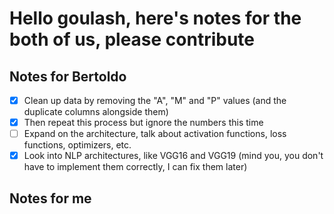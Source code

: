 # Hello goulash, here's notes for the both of us, please contribute

## Notes for Bertoldo

- [x] Clean up data by removing the "A", "M" and "P" values (and the duplicate columns alongside them)
- [x] Then repeat this process but ignore the numbers this time
- [ ] Expand on the architecture, talk about activation functions, loss functions, optimizers, etc.
- [x] Look into NLP architectures, like VGG16 and VGG19 (mind you, you don't have to implement them correctly, I can fix them later)

## Notes for me
